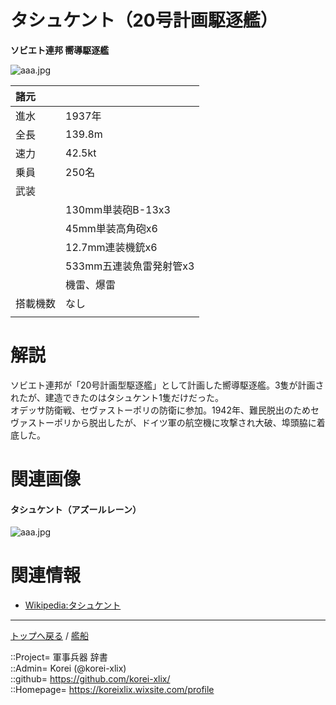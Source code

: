 # タシュケント（20号計画駆逐艦）
**ソビエト連邦 嚮導駆逐艦**

![aaa.jpg](https://bn02pap001files.storage.live.com/y4mVT_Uk1PbQlISU-f327awQqHJy5n-mS8AxiQQ7saYkMugW4JY6GPTG4OT9fr7sm9-en_xKlE98tv1-5oGg-DowdGill29Ihak4XOLGmbUXlJwmSFvTu4SIrYzciztVqpbdGUUxHg4AD9ijkNBwnmCkQ9KVlJ2P0Dz2Om-7hHuPrjVrcphIr7SuCSWSG3_9qxW?width=640&height=390&cropmode=none)  
  


|諸元  |  |
|:--|:--|
|進水  |1937年  |
|全長  |139.8m  |
|速力  |42.5kt  |
|乗員  |250名  |
|武装  |  |
||130mm単装砲B-13x3  |
||45mm単装高角砲x6  |
||12.7mm連装機銃x6  |
||533mm五連装魚雷発射管x3  |
||機雷、爆雷  |
|搭載機数  |なし  |
||  |


# 解説
ソビエト連邦が「20号計画型駆逐艦」として計画した嚮導駆逐艦。3隻が計画されたが、建造できたのはタシュケント1隻だけだった。  
オデッサ防衛戦、セヴァストーポリの防衛に参加。1942年、難民脱出のためセヴァストーポリから脱出したが、ドイツ軍の航空機に攻撃され大破、埠頭脇に着底した。  



# 関連画像

#### タシュケント（アズールレーン）
![aaa.jpg](https://bn02pap001files.storage.live.com/y4mLjI4xeETlCEVWh-wNJiTOJisp8KkNz_cmynYBbo2H3mMUzHLQTWcCDnjNZri0RgDQngy7zxLnqdqiGufAVR1oCXihDmt9wxzoWP5LooiPBbN3XDdpOZABSKPalfdgCoyltwN5BrAjfD4q1PhvyDh-D3MOcIDUUo1cVXQ6O9yFhe399HnTQSY17GCuj5yhKjO?width=640&height=360&cropmode=none)  
  



# 関連情報
* [Wikipedia:タシュケント](https://bit.ly/3oZojAi)


***
[トップへ戻る](/readme.md) / [艦船](/ship/readme.md)  
  
::Project= 軍事兵器 辞書  
::Admin= Korei (@korei-xlix)  
::github= https://github.com/korei-xlix/  
::Homepage= https://koreixlix.wixsite.com/profile  

